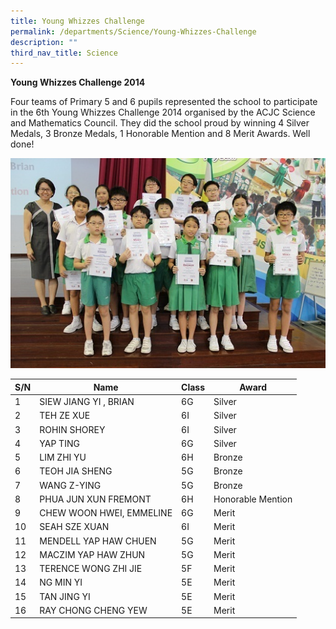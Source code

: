 ```yaml
---
title: Young Whizzes Challenge
permalink: /departments/Science/Young-Whizzes-Challenge
description: ""
third_nav_title: Science
---
```

**Young Whizzes Challenge 2014**

Four teams of Primary 5 and 6 pupils represented the school to participate in the 6th Young Whizzes Challenge 2014 organised by the ACJC Science and Mathematics Council. They did the school proud by winning 4 Silver Medals, 3 Bronze Medals, 1 Honorable Mention and 8 Merit Awards. Well done!

![](/images/YWC.jpg)



| S/N | Name | Class | Award|
| -------- | -------- | -------- | -------- |
| 1| SIEW JIANG YI , BRIAN|6G|Silver
|2|TEH ZE XUE|6I|Silver
|3|ROHIN SHOREY|6I|Silver
4|YAP TING|6G|Silver
5|LIM ZHI YU|6H|Bronze|
6|TEOH JIA SHENG|5G|Bronze
7|WANG Z-YING|5G|Bronze
|8|PHUA JUN XUN FREMONT|6H|Honorable Mention
9|CHEW WOON HWEI, EMMELINE|6G|Merit
10|SEAH SZE XUAN|6I|Merit
11|MENDELL YAP HAW CHUEN|5G|Merit
12|MACZIM YAP HAW ZHUN|5G|Merit
13|TERENCE WONG ZHI JIE|5F|Merit
14|NG MIN YI|5E|Merit
15|TAN JING YI|5E|Merit
16|RAY CHONG CHENG YEW|5E|Merit

